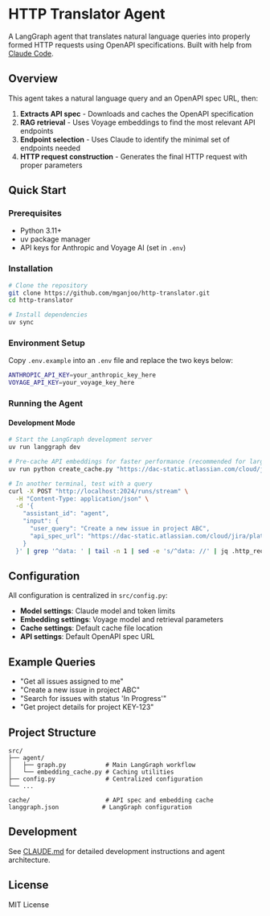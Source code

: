 # HTTP Translator Agent

A LangGraph agent that translates natural language queries into properly formed HTTP requests using OpenAPI specifications. Built with help from [Claude Code](https://www.anthropic.com/claude-code).

## Overview

This agent takes a natural language query and an OpenAPI spec URL, then:

1. **Extracts API spec** - Downloads and caches the OpenAPI specification
2. **RAG retrieval** - Uses Voyage embeddings to find the most relevant API endpoints
3. **Endpoint selection** - Uses Claude to identify the minimal set of endpoints needed
4. **HTTP request construction** - Generates the final HTTP request with proper parameters

## Quick Start

### Prerequisites

- Python 3.11+
- uv package manager
- API keys for Anthropic and Voyage AI (set in `.env`)

### Installation

```bash
# Clone the repository
git clone https://github.com/mganjoo/http-translator.git
cd http-translator

# Install dependencies
uv sync
```

### Environment Setup

Copy `.env.example` into an `.env` file and replace the two keys below:

```bash
ANTHROPIC_API_KEY=your_anthropic_key_here
VOYAGE_API_KEY=your_voyage_key_here
```

### Running the Agent

#### Development Mode

```bash
# Start the LangGraph development server
uv run langgraph dev

# Pre-cache API embeddings for faster performance (recommended for large APIs)
uv run python create_cache.py "https://dac-static.atlassian.com/cloud/jira/platform/swagger-v3.v3.json?_v=1.7940.0-0.1323.0"

# In another terminal, test with a query
curl -X POST "http://localhost:2024/runs/stream" \
  -H "Content-Type: application/json" \
  -d '{
    "assistant_id": "agent",
    "input": {
      "user_query": "Create a new issue in project ABC",
      "api_spec_url": "https://dac-static.atlassian.com/cloud/jira/platform/swagger-v3.v3.json?_v=1.7940.0-0.1323.0"
    }
  }' | grep '^data: ' | tail -n 1 | sed -e 's/^data: //' | jq .http_request
```

## Configuration

All configuration is centralized in `src/config.py`:

- **Model settings**: Claude model and token limits
- **Embedding settings**: Voyage model and retrieval parameters
- **Cache settings**: Default cache file location
- **API settings**: Default OpenAPI spec URL

## Example Queries

- "Get all issues assigned to me"
- "Create a new issue in project ABC"
- "Search for issues with status 'In Progress'"
- "Get project details for project KEY-123"

## Project Structure

```
src/
├── agent/
│   ├── graph.py           # Main LangGraph workflow
│   └── embedding_cache.py # Caching utilities
├── config.py              # Centralized configuration
└── ...

cache/                     # API spec and embedding cache
langgraph.json            # LangGraph configuration
```

## Development

See [CLAUDE.md](CLAUDE.md) for detailed development instructions and agent architecture.

## License

MIT License
